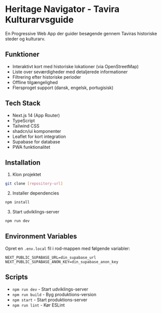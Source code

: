 # Heritage Navigator - Tavira Kulturarvsguide

En Progressive Web App der guider besøgende gennem Taviras historiske steder og kulturarv.

## Funktioner

- Interaktivt kort med historiske lokationer (via OpenStreetMap)
- Liste over seværdigheder med detaljerede informationer
- Filtrering efter historiske perioder
- Offline tilgængelighed
- Flersproget support (dansk, engelsk, portugisisk)

## Tech Stack

- Next.js 14 (App Router)
- TypeScript
- Tailwind CSS
- shadcn/ui komponenter
- Leaflet for kort integration
- Supabase for database
- PWA funktionalitet

## Installation

1. Klon projektet
```bash
git clone [repository-url]
```

2. Installer dependencies
```bash
npm install
```

3. Start udviklings-server
```bash
npm run dev
```

## Environment Variables

Opret en `.env.local` fil i rod-mappen med følgende variabler:
```
NEXT_PUBLIC_SUPABASE_URL=din_supabase_url
NEXT_PUBLIC_SUPABASE_ANON_KEY=din_supabase_anon_key
```

## Scripts

- `npm run dev` - Start udviklings-server
- `npm run build` - Byg produktions-version
- `npm start` - Start produktions-server
- `npm run lint` - Kør ESLint
